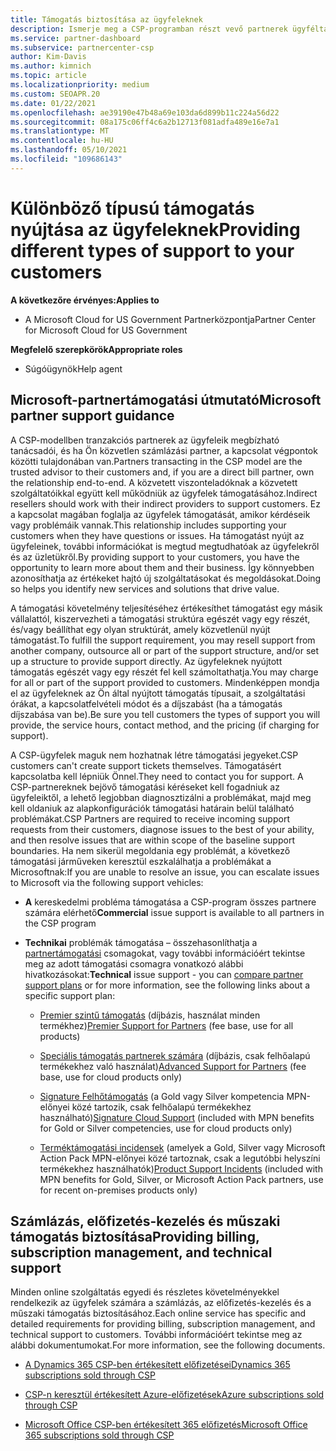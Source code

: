 ```yaml
---
title: Támogatás biztosítása az ügyfeleknek
description: Ismerje meg a CSP-programban részt vevő partnerek ügyféltámogatási feladatait. A számlázás, az előfizetés-kezelés és a technikai problémák támogatását fedi le.
ms.service: partner-dashboard
ms.subservice: partnercenter-csp
author: Kim-Davis
ms.author: kimnich
ms.topic: article
ms.localizationpriority: medium
ms.custom: SEOAPR.20
ms.date: 01/22/2021
ms.openlocfilehash: ae39190e47b48a69e103da6d899b11c224a56d22
ms.sourcegitcommit: 08a175c06ff4c6a2b12713f081adfa489e16e7a1
ms.translationtype: MT
ms.contentlocale: hu-HU
ms.lasthandoff: 05/10/2021
ms.locfileid: "109686143"
---
```

# <a name="providing-different-types-of-support-to-your-customers"></a><span data-ttu-id="9ac33-104">Különböző típusú támogatás nyújtása az ügyfeleknek</span><span class="sxs-lookup"><span data-stu-id="9ac33-104">Providing different types of support to your customers</span></span>

<span data-ttu-id="9ac33-105">**A következőre érvényes:**</span><span class="sxs-lookup"><span data-stu-id="9ac33-105">**Applies to**</span></span>

- <span data-ttu-id="9ac33-106">A Microsoft Cloud for US Government Partnerközpontja</span><span class="sxs-lookup"><span data-stu-id="9ac33-106">Partner Center for Microsoft Cloud for US Government</span></span>

<span data-ttu-id="9ac33-107">**Megfelelő szerepkörök**</span><span class="sxs-lookup"><span data-stu-id="9ac33-107">**Appropriate roles**</span></span>

- <span data-ttu-id="9ac33-108">Súgóügynök</span><span class="sxs-lookup"><span data-stu-id="9ac33-108">Help agent</span></span>

## <a name="microsoft-partner-support-guidance"></a><span data-ttu-id="9ac33-109">Microsoft-partnertámogatási útmutató</span><span class="sxs-lookup"><span data-stu-id="9ac33-109">Microsoft partner support guidance</span></span>

<span data-ttu-id="9ac33-110">A CSP-modellben tranzakciós partnerek az ügyfeleik megbízható tanácsadói, és ha Ön közvetlen számlázási partner, a kapcsolat végpontok közötti tulajdonában van.</span><span class="sxs-lookup"><span data-stu-id="9ac33-110">Partners transacting in the CSP model are the trusted advisor to their customers and, if you are a direct bill partner, own the relationship end-to-end.</span></span> <span data-ttu-id="9ac33-111">A közvetett viszonteladóknak a közvetett szolgáltatóikkal együtt kell működniük az ügyfelek támogatásához.</span><span class="sxs-lookup"><span data-stu-id="9ac33-111">Indirect resellers should work with their indirect providers to support customers.</span></span> <span data-ttu-id="9ac33-112">Ez a kapcsolat magában foglalja az ügyfelek támogatását, amikor kérdéseik vagy problémáik vannak.</span><span class="sxs-lookup"><span data-stu-id="9ac33-112">This relationship includes supporting your customers when they have questions or issues.</span></span> <span data-ttu-id="9ac33-113">Ha támogatást nyújt az ügyfeleinek, további információkat is megtud megtudhatóak az ügyfelekről és az üzletükről.</span><span class="sxs-lookup"><span data-stu-id="9ac33-113">By providing support to your customers, you have the opportunity to learn more about them and their business.</span></span> <span data-ttu-id="9ac33-114">Így könnyebben azonosíthatja az értékeket hajtó új szolgáltatásokat és megoldásokat.</span><span class="sxs-lookup"><span data-stu-id="9ac33-114">Doing so helps you identify new services and solutions that drive value.</span></span>

<span data-ttu-id="9ac33-115">A támogatási követelmény teljesítéséhez értékesíthet támogatást egy másik vállalattól, kiszervezheti a támogatási struktúra egészét vagy egy részét, és/vagy beállíthat egy olyan struktúrát, amely közvetlenül nyújt támogatást.</span><span class="sxs-lookup"><span data-stu-id="9ac33-115">To fulfill the support requirement, you may resell support from another company, outsource all or part of the support structure, and/or set up a structure to provide support directly.</span></span> <span data-ttu-id="9ac33-116">Az ügyfeleknek nyújtott támogatás egészét vagy egy részét fel kell számoltathatja.</span><span class="sxs-lookup"><span data-stu-id="9ac33-116">You may charge for all or part of the support provided to customers.</span></span> <span data-ttu-id="9ac33-117">Mindenképpen mondja el az ügyfeleknek az Ön által nyújtott támogatás típusait, a szolgáltatási órákat, a kapcsolatfelvételi módot és a díjszabást (ha a támogatás díjszabása van be).</span><span class="sxs-lookup"><span data-stu-id="9ac33-117">Be sure you tell customers the types of support you will provide, the service hours, contact method, and the pricing (if charging for support).</span></span>

<span data-ttu-id="9ac33-118">A CSP-ügyfelek maguk nem hozhatnak létre támogatási jegyeket.</span><span class="sxs-lookup"><span data-stu-id="9ac33-118">CSP customers can't create support tickets themselves.</span></span> <span data-ttu-id="9ac33-119">Támogatásért kapcsolatba kell lépniük Önnel.</span><span class="sxs-lookup"><span data-stu-id="9ac33-119">They need to contact you for support.</span></span> <span data-ttu-id="9ac33-120">A CSP-partnereknek bejövő támogatási kéréseket kell fogadniuk az ügyfeleiktől, a lehető legjobban diagnosztizálni a problémákat, majd meg kell oldaniuk az alapkonfigurációk támogatási határain belül található problémákat.</span><span class="sxs-lookup"><span data-stu-id="9ac33-120">CSP Partners are required to receive incoming support requests from their customers, diagnose issues to the best of your ability, and then resolve issues that are within scope of the baseline support boundaries.</span></span> <span data-ttu-id="9ac33-121">Ha nem sikerül megoldania egy problémát, a következő támogatási járműveken keresztül eszkalálhatja a problémákat a Microsoftnak:</span><span class="sxs-lookup"><span data-stu-id="9ac33-121">If you are unable to resolve an issue, you can escalate issues to Microsoft via the following support vehicles:</span></span>

- <span data-ttu-id="9ac33-122">**A** kereskedelmi probléma támogatása a CSP-program összes partnere számára elérhető</span><span class="sxs-lookup"><span data-stu-id="9ac33-122">**Commercial** issue support is available to all partners in the CSP program</span></span>

- <span data-ttu-id="9ac33-123">**Technikai** problémák támogatása – összehasonlíthatja a [partnertámogatási](https://partner.microsoft.com/support/partnersupport) csomagokat, vagy további információért tekintse meg az adott támogatási csomagra vonatkozó alábbi hivatkozásokat:</span><span class="sxs-lookup"><span data-stu-id="9ac33-123">**Technical** issue support - you can [compare partner support plans](https://partner.microsoft.com/support/partnersupport) or for more information, see the following links  about a specific support plan:</span></span>

  - <span data-ttu-id="9ac33-124">[Premier szintű támogatás](https://partner.microsoft.com/support/microsoft-services-premier-support) (díjbázis, használat minden termékhez)</span><span class="sxs-lookup"><span data-stu-id="9ac33-124">[Premier Support for Partners](https://partner.microsoft.com/support/microsoft-services-premier-support) (fee base, use for all products)</span></span>

  - <span data-ttu-id="9ac33-125">[Speciális támogatás partnerek számára](https://partner.microsoft.com/support/advanced-cloud-support) (díjbázis, csak felhőalapú termékekhez való használat)</span><span class="sxs-lookup"><span data-stu-id="9ac33-125">[Advanced Support for Partners](https://partner.microsoft.com/support/advanced-cloud-support) (fee base, use for cloud products only)</span></span>

  - <span data-ttu-id="9ac33-126">[Signature Felhőtámogatás](manage-your-partner-network-benefits.md) (a Gold vagy Silver kompetencia MPN-előnyei közé tartozik, csak felhőalapú termékekhez használható)</span><span class="sxs-lookup"><span data-stu-id="9ac33-126">[Signature Cloud Support](manage-your-partner-network-benefits.md) (included with MPN benefits for Gold or Silver competencies, use for cloud products only)</span></span>

  - <span data-ttu-id="9ac33-127">[Terméktámogatási incidensek](manage-your-partner-network-benefits.md) (amelyek a Gold, Silver vagy Microsoft Action Pack MPN-előnyei közé tartoznak, csak a legutóbbi helyszíni termékekhez használhatók)</span><span class="sxs-lookup"><span data-stu-id="9ac33-127">[Product Support Incidents](manage-your-partner-network-benefits.md) (included with MPN benefits for Gold, Silver, or Microsoft Action Pack partners, use for recent on-premises products only)</span></span>

## <a name="providing-billing-subscription-management-and-technical-support"></a><span data-ttu-id="9ac33-128">Számlázás, előfizetés-kezelés és műszaki támogatás biztosítása</span><span class="sxs-lookup"><span data-stu-id="9ac33-128">Providing billing, subscription management, and technical support</span></span> 

<span data-ttu-id="9ac33-129">Minden online szolgáltatás egyedi és részletes követelményekkel rendelkezik az ügyfelek számára a számlázás, az előfizetés-kezelés és a műszaki támogatás biztosításához.</span><span class="sxs-lookup"><span data-stu-id="9ac33-129">Each online service has specific and detailed requirements for providing billing, subscription management, and technical support to customers.</span></span> <span data-ttu-id="9ac33-130">További információért tekintse meg az alábbi dokumentumokat.</span><span class="sxs-lookup"><span data-stu-id="9ac33-130">For more information, see the following documents.</span></span>

- [<span data-ttu-id="9ac33-131">A Dynamics 365 CSP-ben értékesített előfizetései</span><span class="sxs-lookup"><span data-stu-id="9ac33-131">Dynamics 365 subscriptions sold through CSP</span></span>](https://www.microsoftpartnercommunity.com/t5/CSP/Microsoft-Partner-Support-Guidance/m-p/5262#M30)

- [<span data-ttu-id="9ac33-132">CSP-n keresztül értékesített Azure-előfizetések</span><span class="sxs-lookup"><span data-stu-id="9ac33-132">Azure subscriptions sold through CSP</span></span>](https://www.microsoftpartnercommunity.com/t5/CSP/Microsoft-Partner-Support-Guidance/m-p/5263#M31)

- [<span data-ttu-id="9ac33-133">Microsoft Office CSP-ben értékesített 365 előfizetés</span><span class="sxs-lookup"><span data-stu-id="9ac33-133">Microsoft Office 365 subscriptions sold through CSP</span></span>](https://www.microsoftpartnercommunity.com/t5/CSP/Microsoft-Partner-Support-Guidance/m-p/5264#M32)
